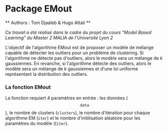 # Package EMout

** Authors : Tom Djaaleb & Hugo Attali **

*Ce travail a été réalisé dans le cadre du projet du cours "Model Based Learning" du Master 2 MALIA de l'Université Lyon 2*

L'objectif de l'algorithme EMout est de proposer un modèle de mélange capable de détecter les outliers pour un problème de clustering. Si l'algorithme ne détecte pas d'outliers, alors le modèle sera un mélange de $k$ gaussiennes. En revanche, si l'algorithme détecte des outliers, alors le modèle sera un mélange de $k$ gaussiennes et d'une loi uniforme représentant la distribution des outliers.

### La fonction EMout

La fonction requiert 4 paramètres en entrée : les données ($$\texttt{data}$$), le nombre de clusters ($\texttt{clusters}$), le nombre d'itération pour chaque algorithme EM ($\texttt{iter}$) et le nombre d'initilisation aléatoire pour les paramètres du modèle (($\texttt{iter}$).
